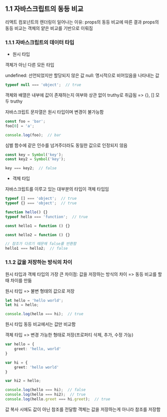 ## 1.1 자바스크립트의 동등 비교

리액트 컴포넌트의 렌더링이 일어나는 이유: props의 동등 비교에 따른 결과
props의 동등 비교는 객체의 얕은 비교를 기반으로 이뤄짐

### 1.1.1 자바스크립트의 데이터 타입
- 원시 타입

객체가 아닌 다른 모든 타입

undefined: 선언되었지만 할당되지 않은 값
null: 명시적으로 비어있음을 나타내는 값

```typescript
typeof null === 'object';  // true
```
객체와 배열은 내부에 값이 존재하는지 여부와 상관 없이 truthy로 취급됨 => {}, [] 모두 truthy

자바스크립트 문자열은 원시 타입이며 변경이 불가능함
```typescript
const foo = 'bar';
foo[0] = 'a';

console.log(foo);  // bar
```
심벌 함수에 같은 인수를 넘겨주더라도 동일한 값으로 인정되지 않음
```typescript
const key = Symbol('key');
const key2 = Symbol('key');

key === key2;  // false
```

- 객체 타입

자바스크립트를 이루고 있는 대부분의 타입이 객체 타입임
```typescript
typeof [] === 'object';  // true
typeof {} === 'object';  // true

function hello() {}
typeof hello === 'function';  // true

const hello1 = function () {}

const hello2 = function () {}

// 참조가 다르기 때문에 false를 반환함
hello1 === hello2;  // false
```

### 1.1.2 값을 저장하는 방식의 차이

원시 타입과 객체 타입의 가장 큰 차이점: 값을 저장하는 방식의 차이 => 동등 비교를 할 때 차이를 만듦

원시 타입 => 불변 형태의 값으로 저장
```typescript
let hello = 'hello world';
let hi = hello;

console.log(hello === hi);  // true
```
원시 타입 동등 비교에서는 값만 비교함

객체 타입 => 변경 가능한 형태로 저장(프로퍼티 삭제, 추가, 수정 가능)
```typescript
var hello = {
    greet: 'hello, world'
}

var hi = {
    greet: 'hello world'
}

var hi2 = hello;

console.log(hello === hi);  // false
console.log(hello === hi2);  // true
console.log(hello.greet === hi.greet);  // true
```
값 복사 시에도 값이 아닌 참조를 전달함
객체는 값을 저장하는게 아니라 참조를 저장함

